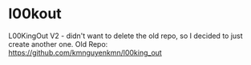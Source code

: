 # l00kout
L00KingOut V2 - didn't want to delete the old repo, so I decided to just create another one.
Old Repo:  https://github.com/kmnguyenkmn/l00king_out
